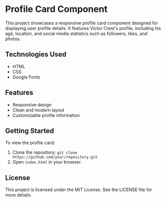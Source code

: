 # Profile Card Component

This project showcases a responsive profile card component designed for displaying user profile details. It features Victor Crest's profile, including his age, location, and social media statistics such as followers, likes, and photos.

## Technologies Used

- HTML
- CSS
- Google Fonts

## Features

- Responsive design
- Clean and modern layout
- Customizable profile information

## Getting Started

To view the profile card:
1. Clone the repository: `git clone https://github.com/your/repository.git`
2. Open `index.html` in your browser.

## License

This project is licensed under the MIT License. See the LICENSE file for more details.
